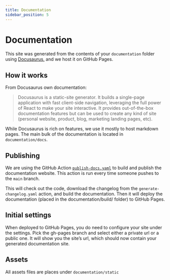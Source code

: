 ```yaml
---
title: Documentation
sidebar_position: 5
---
```

# Documentation

This site was generated from the contents of your `documentation` folder using [Docusaurus,](https://docusaurus.io/) and we host it on GitHub Pages.

## How it works

From Docusaurus own documentation:
> Docusaurus is a static-site generator. It builds a single-page application with fast client-side navigation, leveraging the full power of React to make your site interactive. It provides out-of-the-box documentation features but can be used to create any kind of site (personal website, product, blog, marketing landing pages, etc).

While Docusaurus is rich on features, we use it mostly to host markdown pages. The main bulk of the documentation is located in `documentation/docs`.

## Publishing

We are using the GitHub Action [`publish-docs.yaml`](https://github.com/equinor/awt/blob/main/.github/workflows/publish-docs.yaml) to build and publish the documentation website. This action is run every time someone pushes to the `main` branch.

This will check out the code, download the changelog from the `generate-changelog.yaml` action, and build the documentation. Then it will deploy the documentation (placed in the documentation/build/ folder) to GitHub Pages.

## Initial settings

When deployed to GitHub Pages, you do need to configure your site under the settings. Pick the gh-pages branch and select either a private url or a public one. It will show you the site’s url, which should now contain your generated documentation site.

## Assets

All assets files are places under `documentation/static`
